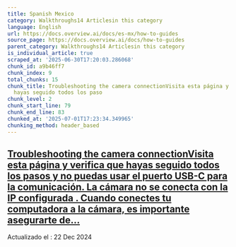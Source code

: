 ```yaml
---
title: Spanish Mexico
category: Walkthroughs14 Articlesin this category
language: English
url: https://docs.overview.ai/docs/es-mx/how-to-guides
source_page: https://docs.overview.ai/docs/how-to-guides
parent_category: Walkthroughs14 Articlesin this category
is_individual_article: true
scraped_at: '2025-06-30T17:20:03.286068'
chunk_id: a9b46ff7
chunk_index: 9
total_chunks: 15
chunk_title: Troubleshooting the camera connectionVisita esta página y verifica que
  hayas seguido todos los paso
chunk_level: 2
chunk_start_line: 79
chunk_end_line: 83
chunked_at: '2025-07-01T17:23:34.349965'
chunking_method: header_based
---
```


## [Troubleshooting the camera connectionVisita esta página y verifica que hayas seguido todos los pasos y no puedas usar el puerto USB-C para la comunicación. La cámara no se conecta con la IP configurada . Cuando conectes tu computadora a la cámara, es importante asegurarte de...](/docs/es-mx/communication-troubleshooting)

Actualizado el : 22 Dec 2024
